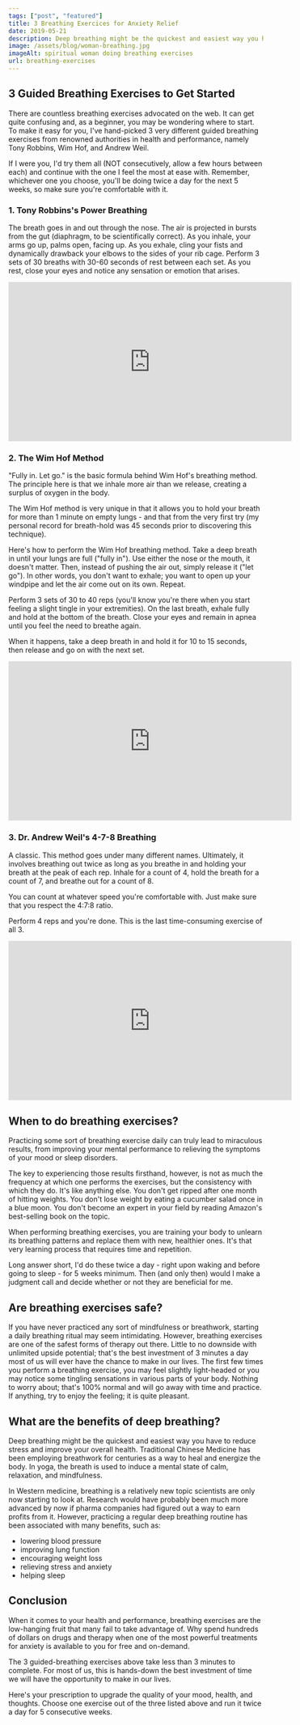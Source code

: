 ```yaml
---
tags: ["post", "featured"]
title: 3 Breathing Exercices for Anxiety Relief
date: 2019-05-21
description: Deep breathing might be the quickest and easiest way you have to reduce stress and improve your overall health. Here are 3 breathing techniques to know and practice daily.
image: /assets/blog/woman-breathing.jpg
imageAlt: spiritual woman doing breathing exercises
url: breathing-exercises
---
```


## 3 Guided Breathing Exercises to Get Started

There are countless breathing exercises advocated on the web. It can get quite confusing and, as a beginner, you may be wondering where to start.
To make it easy for you, I've hand-picked 3 very different guided breathing exercises from renowned authorities in health and performance, namely Tony Robbins, Wim Hof, and Andrew Weil.

If I were you, I'd try them all (NOT consecutively, allow a few hours between each) and continue with the one I feel the most at ease with. Remember, whichever one you choose, you'll be doing twice a day for the next 5 weeks, so make sure you're comfortable with it.

### 1. Tony Robbins's Power Breathing

The breath goes in and out through the nose. The air is projected in bursts from the gut (diaphragm, to be scientifically correct). As you inhale, your arms go up, palms open, facing up. As you exhale, cling your fists and dynamically drawback your elbows to the sides of your rib cage.
Perform 3 sets of 30 breaths with 30-60 seconds of rest between each set. As you rest, close your eyes and notice any sensation or emotion that arises.

<iframe src="https://www.youtube.com/embed/yJ8TTMfhIfo?start=3400" width="560" height="315" frameborder="0" allowfullscreen="allowfullscreen"></iframe>


### 2. The Wim Hof Method

"Fully in. Let go." is the basic formula behind Wim Hof's breathing method. The principle here is that we inhale more air than we release, creating a surplus of oxygen in the body.

The Wim Hof method is very unique in that it allows you to hold your breath for more than 1 minute on empty lungs - and that from the very first try (my personal record for breath-hold was 45 seconds prior to discovering this technique).

Here's how to perform the Wim Hof breathing method. Take a deep breath in until your lungs are full ("fully in"). Use either the nose or the mouth, it doesn't matter. Then, instead of pushing the air out, simply release it ("let go"). In other words, you don't want to exhale; you want to open up your windpipe and let the air come out on its own. Repeat.

Perform 3 sets of 30 to 40 reps (you'll know you're there when you start feeling a slight tingle in your extremities). On the last breath, exhale fully and hold at the bottom of the breath. Close your eyes and remain in apnea until you feel the need to breathe again.

When it happens, take a deep breath in and hold it for 10 to 15 seconds, then release and go on with the next set.

<iframe src="https://www.youtube.com/embed/3Y8Jk1FUv_o?start=24" width="560" height="315" frameborder="0" allowfullscreen="allowfullscreen"></iframe>

### 3. Dr. Andrew Weil's 4-7-8 Breathing

A classic. This method goes under many different names. Ultimately, it involves breathing out twice as long as you breathe in and holding your breath at the peak of each rep.
Inhale for a count of 4, hold the breath for a count of 7, and breathe out for a count of 8.

You can count at whatever speed you're comfortable with. Just make sure that you respect the 4:7:8 ratio.

Perform 4 reps and you're done. This is the last time-consuming exercise of all 3.

<iframe src="https://www.youtube.com/embed/gz4G31LGyog?start=52" width="560" height="315" frameborder="0" allowfullscreen="allowfullscreen"></iframe>

## When to do breathing exercises?

Practicing some sort of breathing exercise daily can truly lead to miraculous results, from improving your mental performance to relieving the symptoms of your mood or sleep disorders.

The key to experiencing those results firsthand, however, is not as much the frequency at which one performs the exercises, but the consistency with which they do.
It's like anything else. You don't get ripped after one month of hitting weights. You don't lose weight by eating a cucumber salad once in a blue moon. You don't become an expert in your field by reading Amazon's best-selling book on the topic.

When performing breathing exercises, you are training your body to unlearn its breathing patterns and replace them with new, healthier ones. It's that very learning process that requires time and repetition.

Long answer short, I'd do these twice a day - right upon waking and before going to sleep - for 5 weeks minimum. Then (and only then) would I make a judgment call and decide whether or not they are beneficial for me.

## Are breathing exercises safe?

If you have never practiced any sort of mindfulness or breathwork, starting a daily breathing ritual may seem intimidating. However, breathing exercises are one of the safest forms of therapy out there. Little to no downside with unlimited upside potential; that's the best investment of 3 minutes a day most of us will ever have the chance to make in our lives.
The first few times you perform a breathing exercise, you may feel slightly light-headed or you may notice some tingling sensations in various parts of your body. Nothing to worry about; that's 100% normal and will go away with time and practice. If anything, try to enjoy the feeling; it is quite pleasant.

## What are the benefits of deep breathing?

Deep breathing might be the quickest and easiest way you have to reduce stress and improve your overall health. Traditional Chinese Medicine has been employing breathwork for centuries as a way to heal and energize the body. In yoga, the breath is used to induce a mental state of calm, relaxation, and mindfulness.

In Western medicine, breathing is a relatively new topic scientists are only now starting to look at. Research would have probably been much more advanced by now if pharma companies had figured out a way to earn profits from it. However, practicing a regular deep breathing routine has been associated with many benefits, such as:
- lowering blood pressure
- improving lung function
- encouraging weight loss
- relieving stress and anxiety
- helping sleep

## Conclusion

When it comes to your health and performance, breathing exercises are the low-hanging fruit that many fail to take advantage of. Why spend hundreds of dollars on drugs and therapy when one of the most powerful treatments for anxiety is available to you for free and on-demand.

The 3 guided-breathing exercises above take less than 3 minutes to complete. For most of us, this is hands-down the best investment of time we will have the opportunity to make in our lives.

Here's your prescription to upgrade the quality of your mood, health, and thoughts. Choose one exercise out of the three listed above and run it twice a day for 5 consecutive weeks.